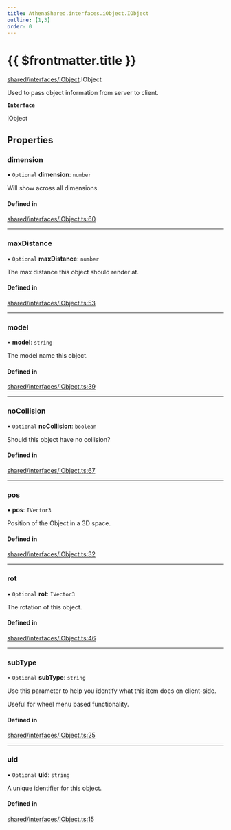 ```yaml
---
title: AthenaShared.interfaces.iObject.IObject
outline: [1,3]
order: 0
---
```


# {{ $frontmatter.title }}


[shared/interfaces/iObject](../modules/shared_interfaces_iObject.md).IObject

Used to pass object information from server to client.

**`Interface`**

IObject

## Properties

### dimension

• `Optional` **dimension**: `number`

Will show across all dimensions.

#### Defined in

[shared/interfaces/iObject.ts:60](https://github.com/Stuyk/altv-athena/blob/27ff03a/src/core/shared/interfaces/iObject.ts#L60)

___

### maxDistance

• `Optional` **maxDistance**: `number`

The max distance this object should render at.

#### Defined in

[shared/interfaces/iObject.ts:53](https://github.com/Stuyk/altv-athena/blob/27ff03a/src/core/shared/interfaces/iObject.ts#L53)

___

### model

• **model**: `string`

The model name this object.

#### Defined in

[shared/interfaces/iObject.ts:39](https://github.com/Stuyk/altv-athena/blob/27ff03a/src/core/shared/interfaces/iObject.ts#L39)

___

### noCollision

• `Optional` **noCollision**: `boolean`

Should this object have no collision?

#### Defined in

[shared/interfaces/iObject.ts:67](https://github.com/Stuyk/altv-athena/blob/27ff03a/src/core/shared/interfaces/iObject.ts#L67)

___

### pos

• **pos**: `IVector3`

Position of the Object in a 3D space.

#### Defined in

[shared/interfaces/iObject.ts:32](https://github.com/Stuyk/altv-athena/blob/27ff03a/src/core/shared/interfaces/iObject.ts#L32)

___

### rot

• `Optional` **rot**: `IVector3`

The rotation of this object.

#### Defined in

[shared/interfaces/iObject.ts:46](https://github.com/Stuyk/altv-athena/blob/27ff03a/src/core/shared/interfaces/iObject.ts#L46)

___

### subType

• `Optional` **subType**: `string`

Use this parameter to help you identify what this item does on client-side.

Useful for wheel menu based functionality.

#### Defined in

[shared/interfaces/iObject.ts:25](https://github.com/Stuyk/altv-athena/blob/27ff03a/src/core/shared/interfaces/iObject.ts#L25)

___

### uid

• `Optional` **uid**: `string`

A unique identifier for this object.

#### Defined in

[shared/interfaces/iObject.ts:15](https://github.com/Stuyk/altv-athena/blob/27ff03a/src/core/shared/interfaces/iObject.ts#L15)
